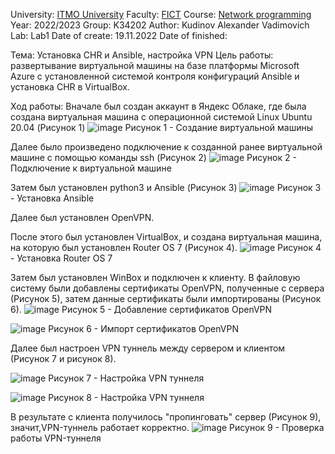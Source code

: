 University: [ITMO University](https://itmo.ru/ru/)
Faculty: [FICT](https://fict.itmo.ru)
Course: [Network programming](https://github.com/itmo-ict-faculty/network-programming)
Year: 2022/2023
Group: K34202
Author: Kudinov Alexander Vadimovich
Lab: Lab1
Date of create: 19.11.2022
Date of finished: 

Тема: Установка CHR и Ansible, настройка VPN
Цель работы: развертывание виртуальной машины на базе платформы Microsoft Azure с установленной системой контроля конфигураций Ansible и установка CHR в VirtualBox.

Ход работы:
Вначале был создан аккаунт в Яндекс Облаке, где была создана виртуальная машина с операционной системой Linux Ubuntu 20.04 (Рисунок 1)
![image](https://user-images.githubusercontent.com/42407837/202846613-76f4bf5d-5ecd-4b3a-b9e6-292a4a6e8c69.png)
Рисунок 1 - Создание виртуальной машины

Далее было произведено подключение к созданной ранее виртуальной машине с помощью команды ssh (Рисунок 2)
![image](https://user-images.githubusercontent.com/42407837/202846940-90410c04-11e3-415d-bce6-62601b8bc7bd.png)
Рисунок 2 - Подключение к виртуальной машине

Затем был установлен python3 и Ansible (Рисунок 3)
![image](https://user-images.githubusercontent.com/42407837/202847680-66c85288-b024-497a-b48c-0340f871d75c.png)
Рисунок 3 - Установка Ansible

Далее был установлен OpenVPN.

После этого был установлен VirtualBox, и создана виртуальная машина, на которую был установлен Router OS 7 (Рисунок 4).
![image](https://user-images.githubusercontent.com/42407837/202852090-7bb4407b-7f77-4322-b01a-abb764a408c0.png)
Рисунок 4 - Установка Router OS 7

Затем был установлен WinBox и подключен к клиенту. В файловую систему были добавлены сертификаты OpenVPN, полученные с сервера (Рисунок 5), затем данные сертификаты были импортированы (Рисунок 6).
![image](https://user-images.githubusercontent.com/42407837/202854476-3c4acd3e-20bb-4c34-b71b-ec7c1473f073.png)
Рисунок 5 - Добавление сертификатов OpenVPN

![image](https://user-images.githubusercontent.com/42407837/202856301-c7147b2f-8bac-4ac9-9b9e-27c5f775dac6.png)
Рисунок 6 - Импорт сертификатов OpenVPN

Далее был настроен VPN туннель между сервером и клиентом (Рисунок 7 и рисунок 8).

![image](https://user-images.githubusercontent.com/42407837/202856471-7765369e-fea4-4a99-904d-f4347a948ebb.png)
Рисунок 7 - Настройка VPN туннеля

![image](https://user-images.githubusercontent.com/42407837/202860977-365ef1bc-8179-446f-9acd-eba5f562826c.png)
Рисунок 8 - Настройка VPN туннеля

В результате с клиента получилось "пропинговать" сервер (Рисунок 9), значит,VPN-туннель работает корректно.
![image](https://user-images.githubusercontent.com/42407837/202861123-9b265533-fc77-41dc-98a4-224f80bb59c2.png)
Рисунок 9 - Проверка работы VPN-туннеля


